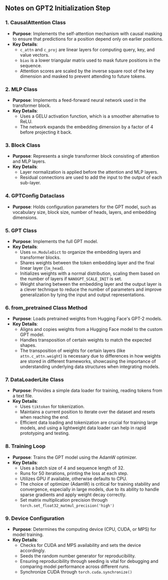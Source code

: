 ## Notes on GPT2 Initialization Step

### 1. **CausalAttention Class**
- **Purpose**: Implements the self-attention mechanism with causal masking to ensure that predictions for a position depend only on earlier positions.
- **Key Details**:
  - `c_attn` and `c_proj` are linear layers for computing query, key, and value vectors.
  - `bias` is a lower triangular matrix used to mask future positions in the sequence.
  - Attention scores are scaled by the inverse square root of the key dimension and masked to prevent attending to future tokens.

### 2. **MLP Class**
- **Purpose**: Implements a feed-forward neural network used in the transformer block.
- **Key Details**:
  - Uses a GELU activation function, which is a smoother alternative to ReLU.
  - The network expands the embedding dimension by a factor of 4 before projecting it back.

### 3. **Block Class**
- **Purpose**: Represents a single transformer block consisting of attention and MLP layers.
- **Key Details**:
  - Layer normalization is applied before the attention and MLP layers.
  - Residual connections are used to add the input to the output of each sub-layer.

### 4. **GPTConfig Dataclass**
- **Purpose**: Holds configuration parameters for the GPT model, such as vocabulary size, block size, number of heads, layers, and embedding dimensions.

### 5. **GPT Class**
- **Purpose**: Implements the full GPT model.
- **Key Details**:
  - Uses `nn.ModuleDict` to organize the embedding layers and transformer blocks.
  - Shares weights between the token embedding layer and the final linear layer (`lm_head`).
  - Initializes weights with a normal distribution, scaling them based on the number of layers if `NANOGPT_SCALE_INIT` is set.
  - Weight sharing between the embedding layer and the output layer is a clever technique to reduce the number of parameters and improve generalization by tying the input and output representations.

### 6. **from_pretrained Class Method**
- **Purpose**: Loads pretrained weights from Hugging Face's GPT-2 models.
- **Key Details**:
  - Aligns and copies weights from a Hugging Face model to the custom GPT model.
  - Handles transposition of certain weights to match the expected shapes.
  - The transposition of weights for certain layers (like `attn.c_attn.weight`) is necessary due to differences in how weights are stored in different frameworks, showcasing the importance of understanding underlying data structures when integrating models.

### 7. **DataLoaderLite Class**
- **Purpose**: Provides a simple data loader for training, reading tokens from a text file.
- **Key Details**:
  - Uses `tiktoken` for tokenization.
  - Maintains a current position to iterate over the dataset and resets when reaching the end.
  - Efficient data loading and tokenization are crucial for training large models, and using a lightweight data loader can help in rapid prototyping and testing.

### 8. **Training Loop**
- **Purpose**: Trains the GPT model using the AdamW optimizer.
- **Key Details**:
  - Uses a batch size of 4 and sequence length of 32.
  - Runs for 50 iterations, printing the loss at each step.
  - Utilizes GPU if available, otherwise defaults to CPU.
  - The choice of optimizer (AdamW) is critical for training stability and convergence, especially in large models, due to its ability to handle sparse gradients and apply weight decay correctly.
  - Set matrix multiplication precision through `torch.set_float32_matmul_precision('high')`

### 9. **Device Configuration**
- **Purpose**: Determines the computing device (CPU, CUDA, or MPS) for model training.
- **Key Details**:
  - Checks for CUDA and MPS availability and sets the device accordingly.
  - Seeds the random number generator for reproducibility.
  - Ensuring reproducibility through seeding is vital for debugging and comparing model performance across different runs.
  - Synchronize CUDA through `torch.cuda.synchronize()`
